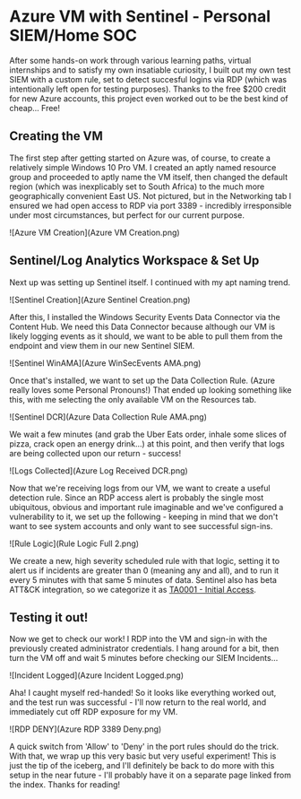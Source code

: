 # Azure VM with Sentinel - Personal SIEM/Home SOC

After some hands-on work through various learning paths, virtual internships and to satisfy my own insatiable curiosity, I built out my own test SIEM with a custom rule, set to detect succesful logins via RDP (which was intentionally left open for testing purposes). Thanks to the free $200 credit for new Azure accounts, this project even worked out to be the best kind of cheap... Free! 


## Creating the VM

The first step after getting started on Azure was, of course, to create a relatively simple Windows 10 Pro VM. I created an aptly named resource group and proceeded to aptly name the VM itself, then changed the default region (which was inexplicably set to South Africa) to the much more geographically convenient East US. Not pictured, but in the Networking tab I ensured we had open access to RDP via port 3389 - incredibly irresponsible under most circumstances, but perfect for our current purpose.

![Azure VM Creation](Azure VM Creation.png)

## Sentinel/Log Analytics Workspace & Set Up 

Next up was setting up Sentinel itself. I continued with my apt naming trend.

![Sentinel Creation](Azure Sentinel Creation.png)

After this, I installed the Windows Security Events Data Connector via the Content Hub. We need this Data Connector because although our VM is likely logging events as it should, we want to be able to pull them from the endpoint and view them in our new Sentinel SIEM.

![Sentinel WinAMA](Azure WinSecEvents AMA.png)

Once that's installed, we want to set up the Data Collection Rule. (Azure really loves some Personal Pronouns!) That ended up looking something like this, with me selecting the only available VM on the Resources tab.

![Sentinel DCR](Azure Data Collection Rule AMA.png)

We wait a few minutes (and grab the Uber Eats order, inhale some slices of pizza, crack open an energy drink...) at this point, and then verify that logs are being collected upon our return - success!

![Logs Collected](Azure Log Received DCR.png)

Now that we're receiving logs from our VM, we want to create a useful detection rule. Since an RDP access alert is probably the single most ubiquitous, obvious and important rule imaginable and we've configured a vulnerability to it, we set up the following - keeping in mind that we don't want to see system accounts and only want to see successful sign-ins.

![Rule Logic](Rule Logic Full 2.png)

We create a new, high severity scheduled rule with that logic, setting it to alert us if incidents are greater than 0 (meaning any and all), and to run it every 5 minutes with that same 5 minutes of data. Sentinel also has beta ATT&CK integration, so we categorize it as [TA0001 - Initial Access](https://attack.mitre.org/tactics/TA0001/).

## Testing it out!

Now we get to check our work! I RDP into the VM and sign-in with the previously created administrator credentials. I hang around for a bit, then turn the VM off and wait 5 minutes before checking our SIEM Incidents...

![Incident Logged](Azure Incident Logged.png)

Aha! I caught myself red-handed! So it looks like everything worked out, and the test run was successful - I'll now return to the real world, and immediately cut off RDP exposure for my VM.

![RDP DENY](Azure RDP 3389 Deny.png)

A quick switch from 'Allow' to 'Deny' in the port rules should do the trick. With that, we wrap up this very basic but very useful experiment! This is just the tip of the iceberg, and I'll definitely be back to do more with this setup in the near future - I'll probably have it on a separate page linked from the index. Thanks for reading!


